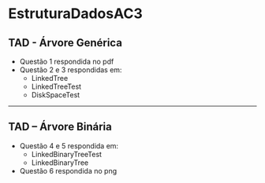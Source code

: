 # EstruturaDadosAC3

## TAD - Árvore Genérica

* Questão 1 respondida no pdf
* Questão 2 e 3 respondidas em:
  * LinkedTree
  * LinkedTreeTest
  * DiskSpaceTest

----------

## TAD – Árvore Binária

* Questão 4 e 5 respondida em:
  * LinkedBinaryTreeTest
  * LinkedBinaryTree
* Questão 6 respondida no png
